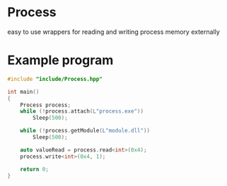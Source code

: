 # Process
easy to use wrappers for reading and writing process memory externally

# Example program
```cpp
#include "include/Process.hpp"

int main()
{
	Process process;
	while (!process.attach(L"process.exe"))
		Sleep(500);

	while (!process.getModule(L"module.dll"))
		Sleep(500);

	auto valueRead = process.read<int>(0x4);
	process.write<int>(0x4, 1);

	return 0;
}
```